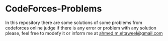 # CodeForces-Problems
In this repository there are some solutions of some problems from codeforces online judge 
if there is any error or problem with any solution please, feel free to modefy it or inform me at ahmed.m.eltaweel@gmail.com
